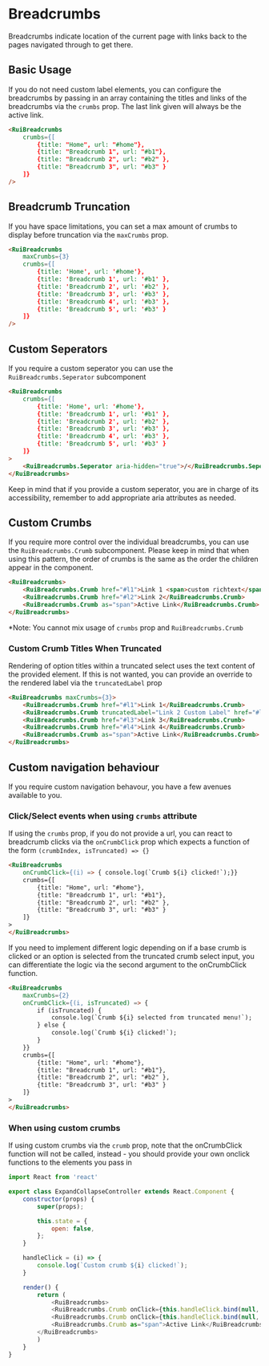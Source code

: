 # Breadcrumbs

Breadcrumbs indicate location of the current page with links back to the pages navigated through to get there. 

## Basic Usage
If you do not need custom label elements, you can configure the breadcrumbs by passing in an array containing the titles and links of the breadcrumbs via the `crumbs` prop. The last link given will always be the active link.

```html
<RuiBreadcrumbs
	crumbs={[
    	{title: "Home", url: "#home"},
    	{title: "Breadcrumb 1", url: "#b1"},
		{title: "Breadcrumb 2", url: "#b2" },
		{title: "Breadcrumb 3", url: "#b3" }
	]}
/>
```

## Breadcrumb Truncation
If you have space limitations, you can set a max amount of crumbs to display before truncation via the `maxCrumbs` prop.

```html
<RuiBreadcrumbs
	maxCrumbs={3}
	crumbs={[
    	{title: 'Home', url: '#home'},
    	{title: 'Breadcrumb 1', url: '#b1' },
		{title: 'Breadcrumb 2', url: '#b2' },
		{title: 'Breadcrumb 3', url: '#b3' },
        {title: 'Breadcrumb 4', url: '#b3' },
        {title: 'Breadcrumb 5', url: '#b3' }
	]}
/>
```

## Custom Seperators
If you require a custom seperator you can use the `RuiBreadcrumbs.Seperator` subcomponent
```html
<RuiBreadcrumbs
	crumbs={[
    	{title: 'Home', url: '#home'},
    	{title: 'Breadcrumb 1', url: '#b1' },
		{title: 'Breadcrumb 2', url: '#b2' },
		{title: 'Breadcrumb 3', url: '#b3' },
        {title: 'Breadcrumb 4', url: '#b3' },
        {title: 'Breadcrumb 5', url: '#b3' }
	]}
>
    <RuiBreadcrumbs.Seperator aria-hidden="true">/</RuiBreadcrumbs.Seperator>
</RuiBreadcrumbs> 
```

Keep in mind that if you provide a custom seperator, you are in charge of its accessibility, remember to add appropriate aria attributes as needed.

## Custom Crumbs
If you require more control over the individual breadcrumbs, you can use the `RuiBreadcrumbs.Crumb` subcomponent. Please keep in mind that when using this pattern, the order of crumbs is the same as the order the children appear in the component.

```html
<RuiBreadcrumbs> 
    <RuiBreadcrumbs.Crumb href="#l1">Link 1 <span>custom richtext</span></RuiBreadcrumbs.Crumb>
    <RuiBreadcrumbs.Crumb href="#l2">Link 2</RuiBreadcrumbs.Crumb>
    <RuiBreadcrumbs.Crumb as="span">Active Link</RuiBreadcrumbs.Crumb>
</RuiBreadcrumbs>
```

*Note: You cannot mix usage of `crumbs` prop and ```RuiBreadcrumbs.Crumb```

### Custom Crumb Titles When Truncated
Rendering of option titles within a truncated select
uses the text content of the provided element. If this is
not wanted, you can provide an override to the 
rendered label via the `truncatedLabel` prop

```html
<RuiBreadcrumbs maxCrumbs={3}>
    <RuiBreadcrumbs.Crumb href="#l1">Link 1</RuiBreadcrumbs.Crumb>
    <RuiBreadcrumbs.Crumb truncatedLabel="Link 2 Custom Label" href="#l2">Link 2</RuiBreadcrumbs.Crumb>
    <RuiBreadcrumbs.Crumb href="#l3">Link 3</RuiBreadcrumbs.Crumb>
    <RuiBreadcrumbs.Crumb href="#l4">Link 4</RuiBreadcrumbs.Crumb>
    <RuiBreadcrumbs.Crumb as="span">Active Link</RuiBreadcrumbs.Crumb>
</RuiBreadcrumbs>
```

## Custom navigation behaviour
If you require custom navigation behavour, you have a few avenues available to you.

### Click/Select events when using `crumbs` attribute
If using the `crumbs` prop, if you do not provide a url, you can react to breadcrumb clicks
via the `onCrumbClick` prop which expects a function of the form `(crumbIndex, isTruncated) => {}`
```html
<RuiBreadcrumbs
    onCrumbClick={(i) => { console.log(`Crumb ${i} clicked!`);}}
	crumbs={[
    	{title: "Home", url: "#home"},
    	{title: "Breadcrumb 1", url: "#b1"},
		{title: "Breadcrumb 2", url: "#b2" },
		{title: "Breadcrumb 3", url: "#b3" }
	]}
>
</RuiBreadcrumbs> 
```

If you need to implement different logic depending on if a base crumb is clicked or an option is selected from the truncated crumb select input, you can differentiate the logic via the second argument to the onCrumbClick function.

```html
<RuiBreadcrumbs
    maxCrumbs={2}
    onCrumbClick={(i, isTruncated) => {
        if (isTruncated) {
			console.log(`Crumb ${i} selected from truncated menu!`);
		} else {
			console.log(`Crumb ${i} clicked!`);
		}
    }}
	crumbs={[
    	{title: "Home", url: "#home"},
    	{title: "Breadcrumb 1", url: "#b1"},
		{title: "Breadcrumb 2", url: "#b2" },
		{title: "Breadcrumb 3", url: "#b3" }
	]}
>
</RuiBreadcrumbs> 
```

### When using custom crumbs
If using custom crumbs via the `crumb` prop, note that the onCrumbClick function will not
be called, instead - you should provide your own onclick functions to the elements you pass in

```js
import React from 'react'

export class ExpandCollapseController extends React.Component {
    constructor(props) {
        super(props);

        this.state = {
            open: false,
        };
    }

    handleClick = (i) => {
        console.log(`Custom crumb ${i} clicked!`);
    }

    render() {
        return (
            <RuiBreadcrumbs> 
            <RuiBreadcrumbs.Crumb onClick={this.handleClick.bind(null, 0)}>Link 1 <span>custom richtext</span></RuiBreadcrumbs.Crumb>
            <RuiBreadcrumbs.Crumb onClick={this.handleClick.bind(null, 1)}>Link 2</RuiBreadcrumbs.Crumb>
            <RuiBreadcrumbs.Crumb as="span">Active Link</RuiBreadcrumbs.Crumb>
        </RuiBreadcrumbs>
        )
    }
}
```
